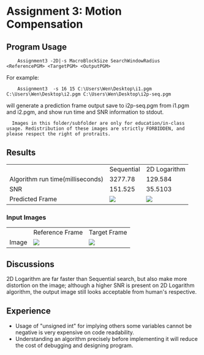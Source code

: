 # Assignment 3: Motion Compensation
## Program Usage
        Assignment3 -2D|-s MacroBlockSize SearchWindowRadius <ReferencePGM> <TargetPGM> <OutputPGM>  
For example: 

        Assignment3  -s 16 15 C:\Users\Wen\Desktop\i1.pgm C:\Users\Wen\Desktop\i2.pgm C:\Users\Wen\Desktop\i2p-seq.pgm  
will generate a prediction frame output save to i2p-seq.pgm from i1.pgm and i2.pgm, and show run time and SNR information to stdout.    

      Images in this folder/subfolder are only for education/in-class usage. Redistribution of these images are strictly FORBIDDEN, and please respect the right of protraits.

## Results
<table><tr><td></td><td>Sequential</td><td>2D Logarithm</td></tr>
<tr><td>Algorithm run time(milliseconds)</td><td>3277.78</td><td>129.584</td></tr>
<tr><td>SNR</td><td>151.525</td><td>35.5103</td></tr>
<tr><td>Predicted Frame</td><td><img src=https://raw.githubusercontent.com/xilwen/multimedia-systems-assignments/master/Assignment3/images/i2p-seq.jpg>
</td><td><img src=https://raw.githubusercontent.com/xilwen/multimedia-systems-assignments/master/Assignment3/images/i2p-2d.jpg></td></tr></table>  

### Input Images
<table><tr><td></td><td>Reference Frame</td><td>Target Frame</td></tr>
<tr><td>Image</td><td><img src=https://raw.githubusercontent.com/xilwen/multimedia-systems-assignments/master/Assignment3/images/i1.jpg></td><td><img src=https://raw.githubusercontent.com/xilwen/multimedia-systems-assignments/master/Assignment3/images/i2.jpg></td></tr></table>  
  

## Discussions
  2D Logarithm are far faster than Sequential search, but also make more distortion on the image; although a higher SNR is present on 2D Logarithm algorithm, the output image still looks acceptable from human's respective.

## Experience 
* Usage of "unsigned int" for implying others some variables cannot be negative is very expensive on code readability.    
* Understanding an algorithm precisely before implementing it will reduce the cost of debugging and designing program.


 
 